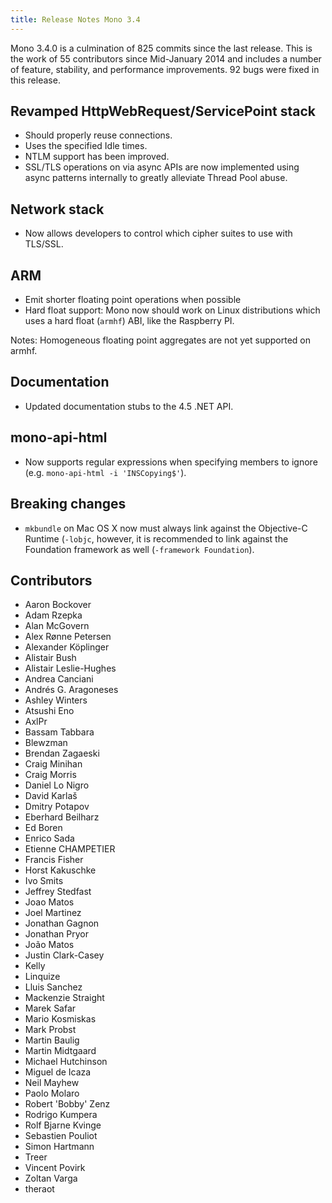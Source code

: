 ```yaml
---
title: Release Notes Mono 3.4
---
```


Mono 3.4.0 is a culmination of 825 commits since the last release. This is the work of 55 contributors since Mid-January 2014 and includes a number of feature, stability, and performance improvements. 92 bugs were fixed in this release.

Revamped HttpWebRequest/ServicePoint stack
------------------------------------------

-   Should properly reuse connections.
-   Uses the specified Idle times.
-   NTLM support has been improved.
-   SSL/TLS operations on via async APIs are now implemented using async patterns internally to greatly alleviate Thread Pool abuse.

Network stack
-------------

-   Now allows developers to control which cipher suites to use with TLS/SSL.

ARM
---

-   Emit shorter floating point operations when possible
-   Hard float support: Mono now should work on Linux distributions which uses a hard float (`armhf`) ABI, like the Raspberry PI.

Notes: Homogeneous floating point aggregates are not yet supported on armhf.

Documentation
-------------

-   Updated documentation stubs to the 4.5 .NET API.

mono-api-html
-------------

-   Now supports regular expressions when specifying members to ignore (e.g. `mono-api-html -i 'INSCopying$'`).

Breaking changes
----------------

-   `mkbundle` on Mac OS X now must always link against the Objective-C Runtime (`-lobjc`, however, it is recommended to link against the Foundation framework as well (`-framework Foundation`).

Contributors
------------

-   Aaron Bockover
-   Adam Rzepka
-   Alan McGovern
-   Alex Rønne Petersen
-   Alexander Köplinger
-   Alistair Bush
-   Alistair Leslie-Hughes
-   Andrea Canciani
-   Andrés G. Aragoneses
-   Ashley Winters
-   Atsushi Eno
-   AxlPr
-   Bassam Tabbara
-   Blewzman
-   Brendan Zagaeski
-   Craig Minihan
-   Craig Morris
-   Daniel Lo Nigro
-   David Karlaš
-   Dmitry Potapov
-   Eberhard Beilharz
-   Ed Boren
-   Enrico Sada
-   Etienne CHAMPETIER
-   Francis Fisher
-   Horst Kakuschke
-   Ivo Smits
-   Jeffrey Stedfast
-   Joao Matos
-   Joel Martinez
-   Jonathan Gagnon
-   Jonathan Pryor
-   João Matos
-   Justin Clark-Casey
-   Kelly
-   Linquize
-   Lluis Sanchez
-   Mackenzie Straight
-   Marek Safar
-   Mario Kosmiskas
-   Mark Probst
-   Martin Baulig
-   Martin Midtgaard
-   Michael Hutchinson
-   Miguel de Icaza
-   Neil Mayhew
-   Paolo Molaro
-   Robert 'Bobby' Zenz
-   Rodrigo Kumpera
-   Rolf Bjarne Kvinge
-   Sebastien Pouliot
-   Simon Hartmann
-   Treer
-   Vincent Povirk
-   Zoltan Varga
-   theraot


